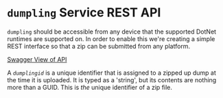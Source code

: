 # `dumpling` Service REST API
`dumpling` should be accessible from any device that the supported DotNet runtimes are supported on. In order to enable this we're creating a simple REST interface so that a zip can be submitted from any platform.

[Swagger View of API](http://dotnetrp.azurewebsites.net/swagger/ui/index)

A *`dumplingid`* is a unique identifier that is assigned to a zipped up dump at the time it is uploaded. It is typed as a 'string', but its contents are nothing more than a GUID. This is *the* unique identifier of a zip file.



